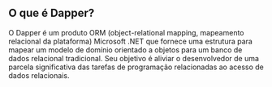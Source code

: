 ## O que é Dapper?

O Dapper é um produto ORM (object-relational mapping, mapeamento relacional da plataforma) Microsoft .NET que fornece uma estrutura para mapear um modelo de domínio orientado a objetos para um banco de dados relacional tradicional. Seu objetivo é aliviar o desenvolvedor de uma parcela significativa das tarefas de programação relacionadas ao acesso de dados relacionais.